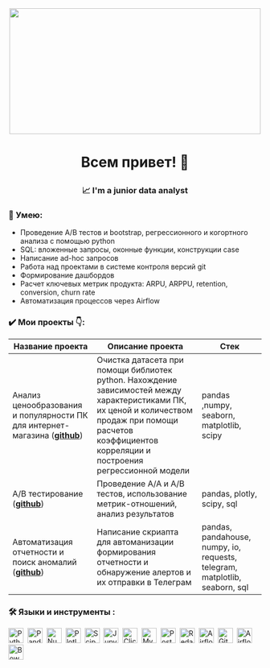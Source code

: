<div id="header" align="center">
  <img src="https://media.giphy.com/media/3oKIPEqDGUULpEU0aQ/giphy.gif" width="500" height="250" />
</div>

# <p align="center"> Всем привет! 👋</p>

### <p align=center> :chart_with_upwards_trend:	I'm a junior data analyst </p>

### :metal: Умею:
<ul>
<li>Проведение А/В тестов и bootstrap, регрессионного и когортного анализа с помощью python
<li>SQL: вложенные запросы, оконные функции, конструкции case
<li>Написание ad-hoc запросов
<li>Работа над проектами в системе контроля версий git
<li>Формирование дашбордов
<li>Расчет ключевых метрик продукта: ARPU, ARPPU, retention, conversion, churn rate
<li>Автоматизация процессов через Airflow
</ul>


### :heavy_check_mark: Мои проекты 👇: 

|Название проекта| Описание проекта| Стек|
|----------------|-----------------|-----|
|Анализ ценообразования и популярности ПК для интернет-магазина (__[github](https://github.com/pettekaterina/internship_project)__)|Очистка датасета при помощи библиотек python. Нахождение зависимостей между характеристиками ПК, их ценой и количеством продаж при помощи расчетов коэффициентов корреляции и построения регрессионной модели|pandas ,numpy, seaborn, matplotlib, scipy|
|А/В тестирование  (__[github](https://github.com/pettekaterina/analyst_simulator)__)|Проведение А/А и А/В тестов, использование метрик-отношений, анализ результатов |pandas, plotly, scipy, sql|
|Автоматизация отчетности и поиск аномалий (__[github](https://github.com/pettekaterina/airflow-alerts)__)|Написание скриапта для автоманизации формирования отчетности и обнаружение алертов и их отправки в Телеграм |pandas, pandahouse, numpy, io, requests, telegram, matplotlib, seaborn, sql |

### :hammer_and_wrench: Языки и инструменты :
<div>
  <img src="https://img.shields.io/badge/python-white?logo=python&style=for-the-badge" title="Python" alt="Python" height="30"/>&nbsp;
  <img src="https://img.shields.io/badge/pandas-white?logo=pandas&logoColor=blue&style=for-the-badge" title="Pandas" alt="Pandas" height="30"/>&nbsp;
  <img src="https://img.shields.io/badge/numpy-white?logo=numpy&logoColor=blue&style=for-the-badge" title="Numpy" alt="Numpy" height="30"/>&nbsp;
  <img src="https://img.shields.io/badge/plotly-white?logo=plotly&logoColor=blue&style=for-the-badge" title="Plotly" alt="Plotly" height="30"/>&nbsp;
  <img src="https://img.shields.io/badge/Scipy-white?logo=Scipy&logoColor=black&style=for-the-badge" title="Scipy" alt="Scipy" height="30"/>&nbsp;
  <img src="https://img.shields.io/badge/Jupyter_notebook-white?logo=Jupyter&style=for-the-badge" title="Jupyter" alt="Jupyter" height="30"/>&nbsp;
  <img src="https://img.shields.io/badge/Clickhouse-white?logo=Clickhouse&style=for-the-badge" title="ClickHouse" alt="ClickHouse" height="30"/>&nbsp;
  <img src="https://img.shields.io/badge/mySQL-white?logo=mySQL&s&style=for-the-badge" title="MySQL"  alt="MySQL" height="30"/>&nbsp;
  <img src="https://img.shields.io/badge/PostgreSQL-white?logo=PostgreSQL&s&style=for-the-badge" title="PostgreSQL" alt="PostgreSQL" height="30"/>&nbsp;
  <img src="https://img.shields.io/badge/redash-white?logo=redash&logoColor=black&style=for-the-badge" title="Redash" alt="Redash" height="30"/>&nbsp;
  <img src="https://img.shields.io/badge/Tableau-white?logo=Tableau&s&logoColor=yellow&style=for-the-badge" title="Airflow" alt="Airflow" height="30"/>&nbsp;
  <img src="https://img.shields.io/badge/github-white?logo=github&logoColor=black&style=for-the-badge" title="GitHub" alt="GitHub" height="30"/>&nbsp;
  <img src="https://img.shields.io/badge/Airflow-white?logo=Airflow&style=for-the-badge" title="Airflow" alt="Airflow" height="30"/>&nbsp;
  <img src="https://img.shields.io/badge/Power%20BI-white?logo=Power%20BI&s&logoColor=yellow&style=for-the-badge" title= "Bower BI" height="30"/>&nbsp;
  
  
</div>




  
<!--
**pettekaterina/pettekaterina** is a ✨ _special_ ✨ repository because its `README.md` (this file) appears on your GitHub profile.

Here are some ideas to get you started:

- 🔭 I’m currently working on ...
- 🌱 I’m currently learning ...
- 👯 I’m looking to collaborate on ...
- 🤔 I’m looking for help with ...
- 💬 Ask me about ...
- 📫 How to reach me: ...
- 😄 Pronouns: ...
- ⚡ Fun fact: ...
-->
